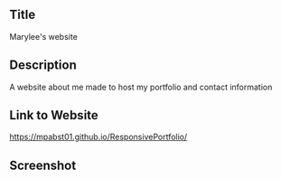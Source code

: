 ## Title
Marylee's website

## Description
A website about me made to host my portfolio and contact information

## Link to Website
https://mpabst01.github.io/ResponsivePortfolio/

## Screenshot

